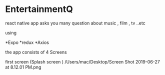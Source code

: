 # EntertainmentQ
react native app asks you many question about music , film , tv ..etc

using 

*Expo
*redux
*Axios

the app consists of 4 Screens

first screen (Splash screen )
/Users/mac/Desktop/Screen Shot 2019-06-27 at 8.12.01 PM.png
